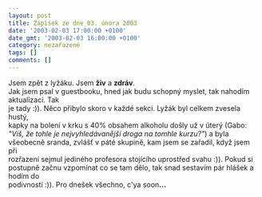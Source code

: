 ```yaml
---
layout: post
title: Zápisek ze dne 03. února 2003
date: '2003-02-03 17:00:00 +0100'
date_gmt: '2003-02-03 16:00:00 +0100'
category: nezařazené
tags: []
comments: []
---
```

<p>Jsem zpět z lyžáku. Jsem <span style="font-weight:bold">živ</span> a <span style="font-weight:bold">zdráv</span>.<br />
Jak jsem psal v guestbooku, hned jak budu schopný myslet, tak nahodím aktualizaci. Tak<br />
je tady :)). Něco přibylo skoro v každé sekci. Lyžák byl celkem zvesela hustý,<br />
kapky na bolení v krku s 40% obsahem alkoholu došly už v úterý (Gabo:<em><br />
&quot;Víš, že tohle je nejvyhledávanější droga na tomhle kurzu?&quot;</em>) a byla<br />
všeobecně sranda, zvlášť v páté skupině, kam jsem se zařadil, když jsem při<br />
rozřazení sejmul jediného profesora stojícího uprostřed svahu :)). Pokud si<br />
postupně začnu vzpomínat co se tam dělo, tak snad sestavím pár hlášek a hodím do<br />
podivností :)). Pro dnešek všechno, c'ya soon<span style="font-weight:bold">...</span></p>
